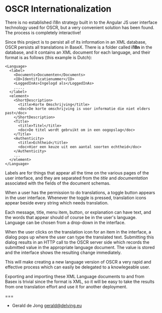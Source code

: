 # OSCR Internationalization

There is no established i18n strategy built in to the Angular JS user interface technology used for OSCR, but
a very convenient solution has been found.  The process is completely interactive!

Since this project is to persist all of its information in an XML database, OSCR persists all translations
in BaseX.  There is a folder called __i18n__ in the database, and it contains an XML document for each language,
and their format is as follows (this example is Dutch):

    <Language>
      <label>
        <Documents>Documenten</Documents>
        <ID>Identificatienummer</ID>
        <LoggedInAs>Ingelogd als</LoggedInAs>
        .....
      </label>
      <element>
        <ShortDescription>
          <title>Korte Omschrijving</title>
          <doc>De korte omschrijving is voor informatie die niet elders past</doc>
        </ShortDescription>
        <Title>
          <title>Titel</title>
          <doc>De titel wordt gebruikt om in een oogopslag</doc>
        </Title>
        <Authenticity>
          <title>Echtheid</title>
          <doc>Hier een keuze uit een aantal soorten echtheid</doc>
        </Authenticity>
        ...
      </element>
    </Language>

Labels are for things that appear all the time on the various pages of the user interface, and they are
separated from the _title_ and _documentation_ associated with the fields of the document schemas.

When a user has the permission to do translations, a toggle button appears in the user interface.  Whenever
the toggle is pressed, translation icons appear beside every string which needs translation.

Each message, title, menu item, button, or explanation can have text, and the words that appear should of course
be in the user's language.  Language can be chosen from a drop-down in the interface.

When the user clicks on the translation icon for an item in the interface, a dialog pops up where
the user can type the translated text.  Submitting this dialog results in an HTTP call to the
OSCR server side which records the submitted value in the appropriate language document.  The value
is stored and the interface shows the resulting change immediately.

This will make creating a new language version of OSCR a very rapid and effective process which can easily
be delegated to a knowlegeable user.

Exporting and importing these XML Language documents to and from Basex is trivial since the format is
XML, so it will be easy to take the results from one translation effort and use it for another
deployment.

===

* Gerald de Jong <gerald@delving.eu>

